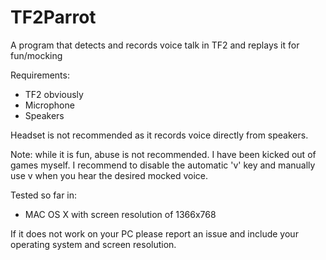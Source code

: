 # TF2Parrot
A program that detects and records voice talk in TF2 and replays it for fun/mocking

Requirements:
- TF2 obviously
- Microphone
- Speakers

Headset is not recommended as it records voice directly from speakers.

Note: while it is fun, abuse is not recommended. I have been kicked out of games myself.
I recommend to disable the automatic 'v' key and manually use v when you hear the desired mocked voice.

Tested so far in:
- MAC OS X with screen resolution of 1366x768

If it does not work on your PC please report an issue and include your operating system and screen resolution.
